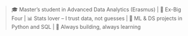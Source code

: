 > 🎓 Master’s student in Advanced Data Analytics (Erasmus) | 💼 Ex-Big Four | 📊 Stats lover – I trust data, not guesses | 🧠 ML & DS projects in Python and SQL | 🚀 Always building, always learning


